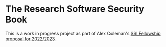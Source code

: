 # The Research Software Security Book

This is a work in progress project as part of Alex Coleman's [SSI Fellowship proposal for 2022/2023](https://www.software.ac.uk/about/fellows/alex-coleman).



